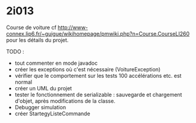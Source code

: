 # 2i013
Course de voiture
cf http://www-connex.lip6.fr/~guigue/wikihomepage/pmwiki.php?n=Course.CourseLI260 pour les détails du projet.

TODO :

- tout commenter en mode javadoc
- créer les exceptions où c'est nécessaire (VoitureException)
- vérifier que le comportement sur les tests 100 accélérations etc. est normal
- créer un UML du projet
- tester le fonctionnement de serializable : sauvegarde et chargement d'objet, après modifications de la classe.
- Debugger simulation 
- créer StartegyListeCommande


